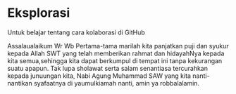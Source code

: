 # Eksplorasi
Untuk belajar tentang cara kolaborasi di GitHub

Assalaualaikum Wr Wb
Pertama-tama marilah kita panjatkan puji dan syukur kepada Allah SWT yang telah memberikan rahmat dan hidayahNya kepada kita semua,sehingga kita dapat berkumpul di tempat ini tanpa kekurangan suatu apapun. Tak lupa sholawat serta salam senantiasa tercurahkan kepada junuungan kita, Nabi Agung Muhammad SAW yang kita nanti-nantikan syafaatnya di yaumulkiamah nanti, amin ya robbalalamin.